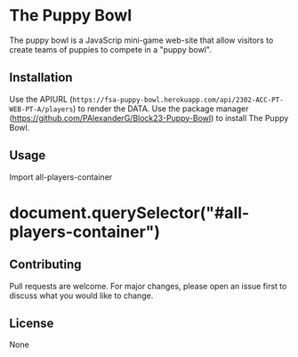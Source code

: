 # The Puppy Bowl

The puppy bowl is a JavaScrip mini-game web-site that allow visitors to create teams of puppies to compete in a "puppy bowl".

## Installation

Use the APIURL (`https://fsa-puppy-bowl.herokuapp.com/api/2302-ACC-PT-WEB-PT-A/players`) to render the DATA.
Use the package manager (https://github.com/PAlexanderG/Block23-Puppy-Bowl) to install The Puppy Bowl.

## Usage

Import all-players-container

# document.querySelector("#all-players-container")

## Contributing

Pull requests are welcome. For major changes, please open an issue first
to discuss what you would like to change.

## License

None
